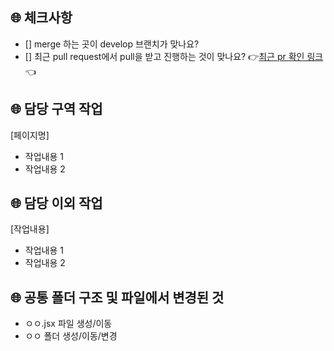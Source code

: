 ## 🌐 체크사항

- [] merge 하는 곳이 develop 브랜치가 맞나요?
- [] 최근 pull request에서 pull을 받고 진행하는 것이 맞나요? 👉[최근 pr 확인 링크](https://github.com/react-toyproject-team5/react-youtube-clone/pulls?q=is%3Apr+is%3Aclosed)👈

## **🌐** 담당 구역 작업

[페이지명]

- 작업내용 1
- 작업내용 2

## **🌐** 담당 이외 작업

[작업내용]

- 작업내용 1
- 작업내용 2

## **🌐** 공통 폴더 구조 및 파일에서 변경된 것

- ㅇㅇ.jsx 파일 생성/이동
- ㅇㅇ 폴더 생성/이동/변경

